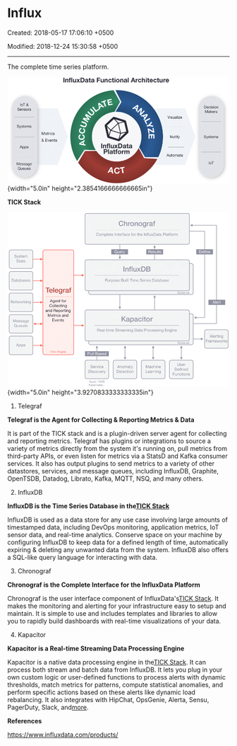 # Influx

Created: 2018-05-17 17:06:10 +0500

Modified: 2018-12-24 15:30:58 +0500

---

The complete time series platform.



![InfluxData Functional Architecture 10T & Sensors Systems Metrics & Events Apps Message Queues InfluxData Platform ACT Visualize Notify Automate Decision Makers Systems 10T ](media/InfluxDB_Influx-image1.png){width="5.0in" height="2.3854166666666665in"}



**TICK Stack**

![Chronograf Complete Interface for the InfluxData Platform Query Results System Stats Databases Networking Message Queues Apps Telegraf Agent for Collecting and Reporting Metrics and Events Plugins InfluxDB Purpose Built Time Series Database Clustered Kapacitor Real-time Streaming Data Processing Engine Define Alert Alerting Frameworks Pull Based Service Discovery Azure / AWS Kubemetexw Anomaly Detection Clustered User Machine Defined Learning Functions ](media/InfluxDB_Influx-image2.png){width="5.0in" height="3.9270833333333335in"}



1.  Telegraf

**Telegraf is the Agent for Collecting & Reporting Metrics & Data**

It is part of the TICK stack and is a plugin-driven server agent for collecting and reporting metrics. Telegraf has plugins or integrations to source a variety of metrics directly from the system it's running on, pull metrics from third-party APIs, or even listen for metrics via a StatsD and Kafka consumer services. It also has output plugins to send metrics to a variety of other datastores, services, and message queues, including InfluxDB, Graphite, OpenTSDB, Datadog, Librato, Kafka, MQTT, NSQ, and many others.

2.  InfluxDB

**InfluxDB is the Time Series Database in the[TICK Stack](https://www.influxdata.com/time-series-platform/)**

InfluxDB is used as a data store for any use case involving large amounts of timestamped data, including DevOps monitoring, application metrics, IoT sensor data, and real-time analytics. Conserve space on your machine by configuring InfluxDB to keep data for a defined length of time, automatically expiring & deleting any unwanted data from the system. InfluxDB also offers a SQL-like query language for interacting with data.

3.  Chronograf

**Chronograf is the Complete Interface for the InfluxData Platform**

Chronograf is the user interface component of InfluxData's[TICK Stack](https://www.influxdata.com/time-series-platform/). It makes the monitoring and alerting for your infrastructure easy to setup and maintain. It is simple to use and includes templates and libraries to allow you to rapidly build dashboards with real-time visualizations of your data.

4.  Kapacitor

**Kapacitor is a Real-time Streaming Data Processing Engine**

Kapacitor is a native data processing engine in the[TICK Stack](https://www.influxdata.com/time-series-platform/). It can process both stream and batch data from InfluxDB. It lets you plug in your own custom logic or user-defined functions to process alerts with dynamic thresholds, match metrics for patterns, compute statistical anomalies, and perform specific actions based on these alerts like dynamic load rebalancing. It also integrates with HipChat, OpsGenie, Alerta, Sensu, PagerDuty, Slack, and[more](https://www.influxdata.com/products/integrations/).





**References**

<https://www.influxdata.com/products/>


